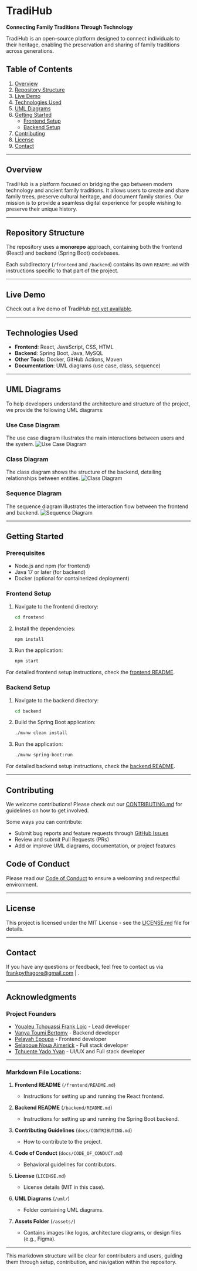 # TradiHub

**Connecting Family Traditions Through Technology**

TradiHub is an open-source platform designed to connect individuals to their heritage, enabling the preservation and sharing of family traditions across generations.

## Table of Contents
1. [Overview](#overview)
2. [Repository Structure](#repository-structure)
3. [Live Demo](#live-demo)
4. [Technologies Used](#technologies-used)
5. [UML Diagrams](#uml-diagrams)
6. [Getting Started](#getting-started)
    - [Frontend Setup](#frontend-setup)
    - [Backend Setup](#backend-setup)
7. [Contributing](#contributing)
8. [License](#license)
9. [Contact](#contact)

---

## Overview

TradiHub is a platform focused on bridging the gap between modern technology and ancient family traditions. It allows users to create and share family trees, preserve cultural heritage, and document family stories. Our mission is to provide a seamless digital experience for people wishing to preserve their unique history.

---

## Repository Structure

The repository uses a **monorepo** approach, containing both the frontend (React) and backend (Spring Boot) codebases.


Each subdirectory (`/frontend` and `/backend`) contains its own `README.md` with instructions specific to that part of the project.

---

## Live Demo

Check out a live demo of TradiHub [not yet available](https://example.com).

---

## Technologies Used

- **Frontend**: React, JavaScript, CSS, HTML
- **Backend**: Spring Boot, Java, MySQL
- **Other Tools**: Docker, GitHub Actions, Maven
- **Documentation**: UML diagrams (use case, class, sequence)

---

## UML Diagrams

To help developers understand the architecture and structure of the project, we provide the following UML diagrams:

### Use Case Diagram
The use case diagram illustrates the main interactions between users and the system.
![Use Case Diagram](uml/usecase-diagram.png)

### Class Diagram
The class diagram shows the structure of the backend, detailing relationships between entities.
![Class Diagram](uml/class-diagram.png)

### Sequence Diagram
The sequence diagram illustrates the interaction flow between the frontend and backend.
![Sequence Diagram](uml/sequence-diagram.png)

---

## Getting Started

### Prerequisites
- Node.js and npm (for frontend)
- Java 17 or later (for backend)
- Docker (optional for containerized deployment)

### Frontend Setup

1. Navigate to the frontend directory:
   ```bash
   cd frontend
2. Install the dependencies:
   ```bash
   npm install
3. Run the application:
   ```bash
   npm start
For detailed frontend setup instructions, check the [frontend README](frontend/README.md).
### Backend Setup
1. Navigate to the backend directory:
   ```bash
   cd backend

3. Build the Spring Boot application:
   ```bash
   ./mvnw clean install

5. Run the application:
   ```bash
   ./mvnw spring-boot:run

For detailed backend setup instructions, check the [backend README](backend/README.md).

---

## Contributing
We welcome contributions! Please check out our [CONTRIBUTING.md](docs/CONTRIBUTING.md) for guidelines on how to get involved.

Some ways you can contribute:
- Submit bug reports and feature requests through [GitHub Issues]()
- Review and submit Pull Requests (PRs)
- Add or improve UML diagrams, documentation, or project features

## Code of Conduct
Please read our [Code of Conduct](docs/CODE_OF_CONDUCT.md) to ensure a welcoming and respectful environment.

---

## License 
This project is licensed under the MIT License - see the [LICENSE.md](LICENSE.md) file for details.

---

## Contact
If you have any questions or feedback, feel free to contact us via frankpythagore@gmail.com | .


---

## Acknowledgments
### Project Founders
- [Youaleu Tchouassi Frank Loic](https://pythagore.vercel.app/) - Lead developer
- [Vanya Toumi Bertomy]() - Backend developer
- [Pelayah Epoupa]() - Frontend developer
- [Selapoue Noua Aimerick]() - Full stack developer
- [Tchuente Yado Yvan]() - UI/UX and Full stack developer


---

### Markdown File Locations:

1. **Frontend README** (`/frontend/README.md`)
   - Instructions for setting up and running the React frontend.

2. **Backend README** (`/backend/README.md`)
   - Instructions for setting up and running the Spring Boot backend.

3. **Contributing Guidelines** (`docs/CONTRIBUTING.md`)
   - How to contribute to the project.

4. **Code of Conduct** (`docs/CODE_OF_CONDUCT.md`)
   - Behavioral guidelines for contributors.

5. **License** (`LICENSE.md`)
   - License details (MIT in this case).

6. **UML Diagrams** (`/uml/`)
   - Folder containing UML diagrams.

7. **Assets Folder** (`/assets/`)
   - Contains images like logos, architecture diagrams, or design files (e.g., Figma).

---

This markdown structure will be clear for contributors and users, guiding them through setup, contribution, and navigation within the repository.
